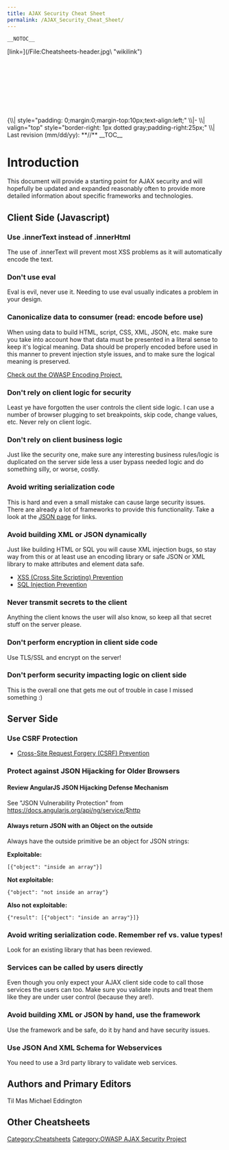 ```yaml
---
title: AJAX Security Cheat Sheet
permalink: /AJAX_Security_Cheat_Sheet/
---
```


`__NOTOC__`

<div style="width:100%;height:160px;border:0,margin:0;overflow: hidden;">
[link=](/File:Cheatsheets-header.jpg\ "wikilink")

</div>
{\\| style="padding: 0;margin:0;margin-top:10px;text-align:left;" \\|- \\| valign="top" style="border-right: 1px dotted gray;padding-right:25px;" \\| Last revision (mm/dd/yy): **//**
__TOC__

Introduction
============

This document will provide a starting point for AJAX security and will hopefully be updated and expanded reasonably often to provide more detailed information about specific frameworks and technologies.

Client Side (Javascript)
------------------------

### Use .innerText instead of .innerHtml

The use of .innerText will prevent most XSS problems as it will automatically encode the text.

### Don't use eval

Eval is evil, never use it. Needing to use eval usually indicates a problem in your design.

### Canonicalize data to consumer (read: encode before use)

When using data to build HTML, script, CSS, XML, JSON, etc. make sure you take into account how that data must be presented in a literal sense to keep it's logical meaning. Data should be properly encoded before used in this manner to prevent injection style issues, and to make sure the logical meaning is preserved.

[Check out the OWASP Encoding Project.](/:Category:OWASP_Encoding_Project\ "wikilink")

### Don't rely on client logic for security

Least ye have forgotten the user controls the client side logic. I can use a number of browser plugging to set breakpoints, skip code, change values, etc. Never rely on client logic.

### Don't rely on client business logic

Just like the security one, make sure any interesting business rules/logic is duplicated on the server side less a user bypass needed logic and do something silly, or worse, costly.

### Avoid writing serialization code

This is hard and even a small mistake can cause large security issues. There are already a lot of frameworks to provide this functionality. Take a look at the [JSON page](http://www.json.org/) for links.

### Avoid building XML or JSON dynamically

Just like building HTML or SQL you will cause XML injection bugs, so stay way from this or at least use an encoding library or safe JSON or XML library to make attributes and element data safe.

-   [XSS (Cross Site Scripting) Prevention](/XSS_(Cross_Site_Scripting)_Prevention_Cheat_Sheet\ "wikilink")
-   [SQL Injection Prevention](/SQL_Injection_Prevention_Cheat_Sheet\ "wikilink")

### Never transmit secrets to the client

Anything the client knows the user will also know, so keep all that secret stuff on the server please.

### Don't perform encryption in client side code

Use TLS/SSL and encrypt on the server!

### Don't perform security impacting logic on client side

This is the overall one that gets me out of trouble in case I missed something :)

Server Side
-----------

### Use CSRF Protection

-   [Cross-Site Request Forgery (CSRF) Prevention](/Cross-Site_Request_Forgery_(CSRF)_Prevention_Cheat_Sheet\ "wikilink")

### Protect against JSON Hijacking for Older Browsers

#### Review AngularJS JSON Hijacking Defense Mechanism

See "JSON Vulnerability Protection" from <https://docs.angularjs.org/api/ng/service/$http>

#### Always return JSON with an Object on the outside

Always have the outside primitive be an object for JSON strings:

**Exploitable:**

    [{"object": "inside an array"}]

**Not exploitable:**

    {"object": "not inside an array"}

**Also not exploitable:**

    {"result": [{"object": "inside an array"}]}

### Avoid writing serialization code. Remember ref vs. value types!

Look for an existing library that has been reviewed.

### Services can be called by users directly

Even though you only expect your AJAX client side code to call those services the users can too. Make sure you validate inputs and treat them like they are under user control (because they are!).

### Avoid building XML or JSON by hand, use the framework

Use the framework and be safe, do it by hand and have security issues.

### Use JSON And XML Schema for Webservices

You need to use a 3rd party library to validate web services.

Authors and Primary Editors
---------------------------

Til Mas
Michael Eddington

Other Cheatsheets
-----------------

[Category:Cheatsheets](/Category:Cheatsheets "wikilink") [Category:OWASP AJAX Security Project](/Category:OWASP_AJAX_Security_Project "wikilink")